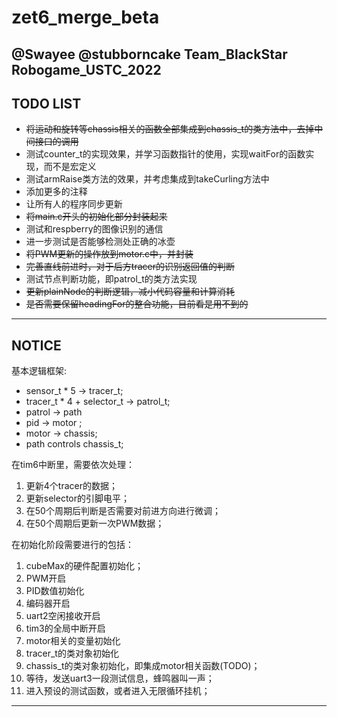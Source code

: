 # zet6_merge_beta

## @Swayee @stubborncake Team_BlackStar Robogame_USTC_2022

## TODO LIST

- ~~将运动和旋转等chassis相关的函数全部集成到chassis_t的类方法中，去掉中间接口的调用~~
- 测试counter_t的实现效果，并学习函数指针的使用，实现waitFor的函数实现，而不是宏定义
- 测试armRaise类方法的效果，并考虑集成到takeCurling方法中
- 添加更多的注释
- 让所有人的程序同步更新
- ~~将main.c开头的初始化部分封装起来~~
- 测试和respberry的图像识别的通信
- 进一步测试是否能够检测处正确的冰壶
- ~~将PWM更新的操作放到motor.c中，并封装~~
- ~~完善直线前进时，对于后方tracer的识别返回值的判断~~
- 测试节点判断功能，即patrol_t的类方法实现
- ~~更新plainNode的判断逻辑，减小代码容量和计算消耗~~
- ~~是否需要保留headingFor的整合功能，目前看是用不到的~~

-----

## NOTICE

基本逻辑框架:
- sensor_t * 5 -> tracer_t;
- tracer_t * 4 + selector_t -> patrol_t;
- patrol -> path
- pid -> motor ;
- motor -> chassis;
- path controls chassis_t;

在tim6中断里，需要依次处理：
1. 更新4个tracer的数据；
2. 更新selector的引脚电平；
3. 在50个周期后判断是否需要对前进方向进行微调；
4. 在50个周期后更新一次PWM数据；

在初始化阶段需要进行的包括：
1. cubeMax的硬件配置初始化；
2. PWM开启
3. PID数值初始化
4. 编码器开启
5. uart2空闲接收开启
6. tim3的全局中断开启
7. motor相关的变量初始化
8. tracer_t的类对象初始化
9. chassis_t的类对象初始化，即集成motor相关函数(TODO)；
10. 等待，发送uart3一段测试信息，蜂鸣器叫一声；
11. 进入预设的测试函数，或者进入无限循环挂机；

---------
